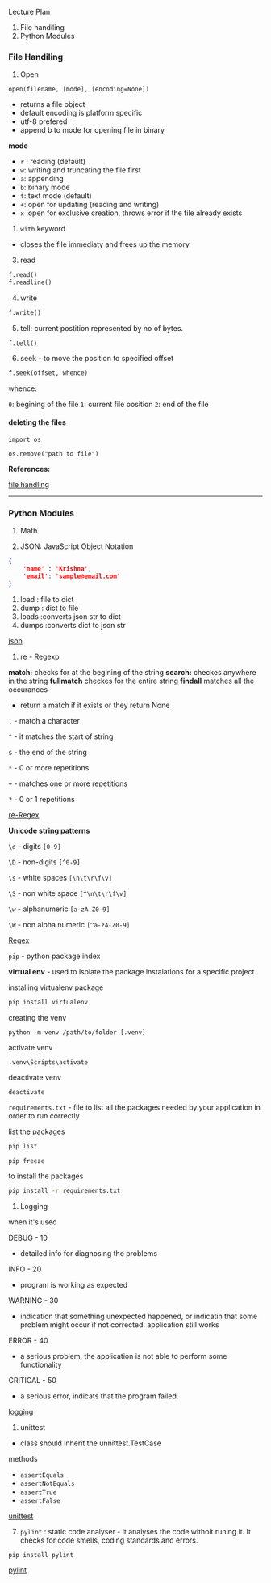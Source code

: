 Lecture Plan

1. File handiling
2. Python Modules


### File Handiling


1. Open

```
open(filename, [mode], [encoding=None])
```

- returns a file object
- default encoding is platform specific
- utf-8 prefered
- append b to mode for opening file in binary

**mode**

- `r` : reading (default)
- `w`: writing and truncating the file first
- `a`: appending
- `b`: binary mode
- `t`: text mode (default)
- `+`: open for updating (reading and writing)
- `x` :open for exclusive creation, throws error if the file already exists


1. `with` keyword

- closes the file immediaty and frees up the memory

3. read

```python
f.read()
f.readline()
```

4. write

```python
f.write()
```

5. tell: current postition represented by no of bytes.

```
f.tell()
```

6. seek - to move the position to specified offset

```python
f.seek(offset, whence)
```

whence:

`0`: begining of the file
`1`: current file position
`2`: end of the file


#### deleting the files


```
import os

os.remove("path to file")
```

**References:**

[file handling](https://docs.python.org/3/tutorial/inputoutput.html)


---

### Python Modules


1. Math

2. JSON: JavaScript Object Notation

```json
{
    'name' : 'Krishna',
    'email': 'sample@email.com'
}

```

1. load : file to dict
2. dump : dict to file
3. loads :converts json str to dict
4. dumps :converts dict to json str


[json](https://docs.python.org/3/tutorial/inputoutput.html#saving-structured-data-with-json)


1. re - Regexp

**match:** checks for at the begining of the string
**search:** checkes anywhere in the string
**fullmatch** checkes for the entire string
**findall** matches all the occurances

- return a match if it exists or they return None


`.` - match a character

`^` - it matches the start of string 

`$` - the end of the string

`*` - 0 or more repetitions

`+` - matches one or more repetitions

`?` - 0 or 1 repetitions


[re-Regex](https://docs.python.org/3/library/re.html#)

**Unicode string patterns**


`\d` - digits `[0-9]`

`\D` - non-digits `[^0-9]`

`\s` - white spaces `[\n\t\r\f\v]`

`\S` - non white space `[^\n\t\r\f\v]`

`\w` - alphanumeric `[a-zA-Z0-9]`

`\W` - non alpha numeric `[^a-zA-Z0-9]`


[Regex](https://docs.python.org/3/howto/regex.html)


`pip` - python package index


**virtual env** - used to isolate the package instalations for a specific project

installing virtualenv package

```bash
pip install virtualenv
```

creating the venv

```
python -m venv /path/to/folder [.venv]
```
activate venv

```
.venv\Scripts\activate
```


deactivate venv


```
deactivate
```

`requirements.txt` - file to list all the packages  needed by your application in order to run correctly.


list the packages

```bash
pip list
```

```bash
pip freeze
```

to install the packages

```bash
pip install -r requirements.txt
```


1. Logging


when it's used

DEBUG - 10

- detailed info for diagnosing the problems

INFO - 20

- program is working as expected


WARNING - 30

- indication that something unexpected happened, or indicatin that some problem might occur if not corrected. application still works

ERROR - 40

- a serious problem, the application is not able to perform some functionality


CRITICAL - 50

- a serious error, indicats that the program failed.



[logging](https://docs.python.org/3/library/logging.html#)

1. unittest


- class should inherit the unnittest.TestCase

methods

- `assertEquals`
- `assertNotEquals`
- `assertTrue`
- `assertFalse`


[unittest](https://docs.python.org/3/library/unittest.html)


7. `pylint` : static code analyser - it analyses the code withoit runing it. It checks for code smells, coding standards and errors.

```
pip install pylint
```

[pylint](https://pypi.org/project/pylint/)


































